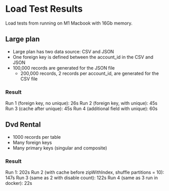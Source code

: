 # Load Test Results

Load tests from running on M1 Macbook with 16Gb memory.

## Large plan

- Large plan has two data source: CSV and JSON
- One foreign key is defined between the account_id in the CSV and JSON
- 100,000 records are generated for the JSON file
  - 200,000 records, 2 records per account_id, are generated for the CSV file

### Result

Run 1 (foreign key, no unique): 26s
Run 2 (foreign key, with unique): 45s
Run 3 (cache after unique): 45s
Run 4 (additional field with unique): 60s

## Dvd Rental

- 1000 records per table
- Many foreign keys
- Many primary keys (singular and composite)

### Result

Run 1: 202s
Run 2 (with cache before zipWithIndex, shuffle partitions = 10): 147s
Run 3 (same as 2 with disable count): 122s
Run 4 (same as 3 run in docker): 22s
